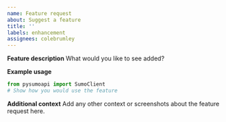 ```yaml
---
name: Feature request
about: Suggest a feature
title: ''
labels: enhancement
assignees: colebrumley
---
```


**Feature description**
What would you like to see added?

**Example usage**
```python
from pysumoapi import SumoClient
# Show how you would use the feature
```

**Additional context**
Add any other context or screenshots about the feature request here. 